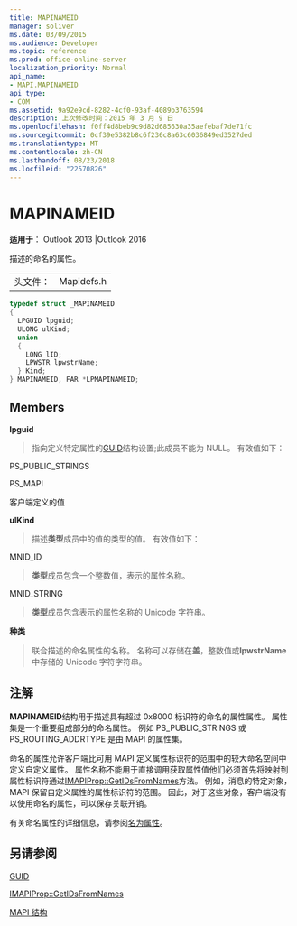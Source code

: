 ```yaml
---
title: MAPINAMEID
manager: soliver
ms.date: 03/09/2015
ms.audience: Developer
ms.topic: reference
ms.prod: office-online-server
localization_priority: Normal
api_name:
- MAPI.MAPINAMEID
api_type:
- COM
ms.assetid: 9a92e9cd-8282-4cf0-93af-4089b3763594
description: 上次修改时间：2015 年 3 月 9 日
ms.openlocfilehash: f0ff4d8beb9c9d82d685630a35aefebaf7de71fc
ms.sourcegitcommit: 0cf39e5382b8c6f236c8a63c6036849ed3527ded
ms.translationtype: MT
ms.contentlocale: zh-CN
ms.lasthandoff: 08/23/2018
ms.locfileid: "22570826"
---
```

# <a name="mapinameid"></a>MAPINAMEID

  
  
**适用于**： Outlook 2013 |Outlook 2016 
  
描述的命名的属性。 
  
|||
|:-----|:-----|
|头文件：  <br/> |Mapidefs.h  <br/> |
   
```cpp
typedef struct _MAPINAMEID
{
  LPGUID lpguid;
  ULONG ulKind;
  union
  {
    LONG lID;
    LPWSTR lpwstrName;
  } Kind;
} MAPINAMEID, FAR *LPMAPINAMEID;

```

## <a name="members"></a>Members

 **lpguid**
  
> 指向定义特定属性的[GUID](guid.md)结构设置;此成员不能为 NULL。 有效值如下： 
    
PS_PUBLIC_STRINGS
  
> 
    
PS_MAPI
  
> 
    
客户端定义的值
  
> 
    
 **ulKind**
  
> 描述**类型**成员中的值的类型的值。 有效值如下： 
    
MNID_ID 
  
> **类型**成员包含一个整数值，表示的属性名称。 
    
MNID_STRING 
  
> **类型**成员包含表示的属性名称的 Unicode 字符串。 
    
 **种类**
  
> 联合描述的命名属性的名称。 名称可以存储在**盖**，整数值或**lpwstrName**中存储的 Unicode 字符字符串。
    
## <a name="remarks"></a>注解

**MAPINAMEID**结构用于描述具有超过 0x8000 标识符的命名的属性属性。 属性集是一个重要组成部分的命名属性。 例如 PS_PUBLIC_STRINGS 或 PS_ROUTING_ADDRTYPE 是由 MAPI 的属性集。 
  
命名的属性允许客户端比可用 MAPI 定义属性标识符的范围中的较大命名空间中定义自定义属性。 属性名称不能用于直接调用获取属性值他们必须首先将映射到属性标识符通过[IMAPIProp::GetIDsFromNames](imapiprop-getidsfromnames.md)方法。 例如，消息的特定对象，MAPI 保留自定义属性的属性标识符的范围。 因此，对于这些对象，客户端没有以使用命名的属性，可以保存关联开销。 
  
有关命名属性的详细信息，请参阅[名为属性](mapi-named-properties.md)。
  
## <a name="see-also"></a>另请参阅



[GUID](guid.md)
  
[IMAPIProp::GetIDsFromNames](imapiprop-getidsfromnames.md)


[MAPI 结构](mapi-structures.md)

